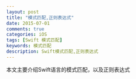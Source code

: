 ```yaml
---
layout: post
title: "模式匹配,正则表达式"
date: 2015-07-01
comments: true
categories: iOS
tags: [Swift 模式匹配] 
keywords: 模式匹配
description: Swift模式匹配,正则表达式
---
```


本文主要介绍Swift语言的模式匹配，以及正则表达式